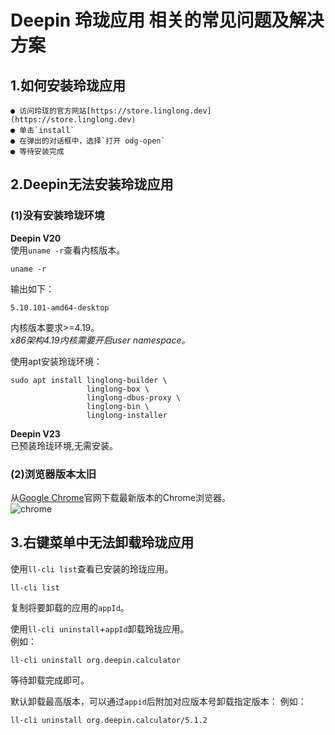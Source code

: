 # Deepin 玲珑应用 相关的常见问题及解决方案
## 1.如何安装玲珑应用
    ● 访问玲珑的官方网站[https://store.linglong.dev](https://store.linglong.dev)
    ● 单击`install`
    ● 在弹出的对话框中，选择`打开 odg-open`
    ● 等待安装完成
## 2.Deepin无法安装玲珑应用
### (1)没有安装玲珑环境
**Deepin V20**  
使用`uname -r`查看内核版本。
```
uname -r
```
输出如下：
```
5.10.101-amd64-desktop
```
内核版本要求>=4.19。  
*x86架构4.19内核需要开启user namespace。*  

使用apt安装玲珑环境：  
```
sudo apt install linglong-builder \
                 linglong-box \
                 linglong-dbus-proxy \
                 linglong-bin \
                 linglong-installer
```

**Deepin V23**  
已预装玲珑环境,无需安装。
### (2)浏览器版本太旧
从[Google Chrome](https://www.google.cn/intl/zh-CN/chrome/)官网下载最新版本的Chrome浏览器。  
![chrome](https://github.com/YuanTheta/Deepin-Linglong/raw/main/Pictures/chrome.jpg)
## 3.右键菜单中无法卸载玲珑应用
使用`ll-cli list`查看已安装的玲珑应用。
```
ll-cli list
```
复制将要卸载的应用的`appId`。

使用`ll-cli uninstall`+`appId`卸载玲珑应用。  
例如：
```
ll-cli uninstall org.deepin.calculator
```

等待卸载完成即可。

默认卸载最高版本，可以通过`appid`后附加对应版本号卸载指定版本：
例如：
```
ll-cli uninstall org.deepin.calculator/5.1.2
```
